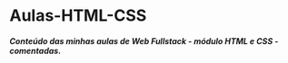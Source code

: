 # Aulas-HTML-CSS

<h5> Conteúdo das minhas aulas de Web Fullstack -  módulo HTML e CSS - comentadas.
